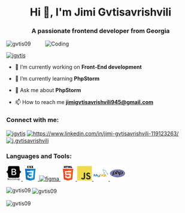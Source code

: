 <h1 align="center">Hi 👋, I'm Jimi Gvtisavrishvili</h1>
<h3 align="center">A passionate frontend developer from Georgia</h3>
<img align="right" alt="Coding" width="400" src="https://i.pinimg.com/originals/dc/c9/ce/dcc9cea8525b59b91d1a6ed0e27fff59.gif">

<p align="left"> <img src="https://komarev.com/ghpvc/?username=gvtis09&label=Profile%20views&color=0e75b6&style=flat" alt="gvtis09" /> </p>

<p align="left"> <a href="https://twitter.com/jgvtis" target="blank"><img src="https://img.shields.io/twitter/follow/jgvtis?logo=twitter&style=for-the-badge" alt="jgvtis" /></a> </p>

- 🔭 I’m currently working on **Front-End development**

- 🌱 I’m currently learning **PhpStorm**

- 💬 Ask me about **PhpStorm**

- 📫 How to reach me **jimigvtisavrishvili945@gmail.com**

<h3 align="left">Connect with me:</h3>
<p align="left">
<a href="https://twitter.com/jgvtis" target="blank"><img align="center" src="https://raw.githubusercontent.com/rahuldkjain/github-profile-readme-generator/master/src/images/icons/Social/twitter.svg" alt="jgvtis" height="30" width="40" /></a>
<a href="https://linkedin.com/in/https://www.linkedin.com/in/jimi-gvtisavrishvili-119123263/" target="blank"><img align="center" src="https://raw.githubusercontent.com/rahuldkjain/github-profile-readme-generator/master/src/images/icons/Social/linked-in-alt.svg" alt="https://www.linkedin.com/in/jimi-gvtisavrishvili-119123263/" height="30" width="40" /></a>
<a href="https://instagram.com/j.gvtisavrishvili" target="blank"><img align="center" src="https://raw.githubusercontent.com/rahuldkjain/github-profile-readme-generator/master/src/images/icons/Social/instagram.svg" alt="j.gvtisavrishvili" height="30" width="40" /></a>
</p>

<h3 align="left">Languages and Tools:</h3>
<p align="left"> <a href="https://getbootstrap.com" target="_blank" rel="noreferrer"> <img src="https://raw.githubusercontent.com/devicons/devicon/master/icons/bootstrap/bootstrap-plain-wordmark.svg" alt="bootstrap" width="40" height="40"/> </a> <a href="https://www.w3schools.com/css/" target="_blank" rel="noreferrer"> <img src="https://raw.githubusercontent.com/devicons/devicon/master/icons/css3/css3-original-wordmark.svg" alt="css3" width="40" height="40"/> </a> <a href="https://www.figma.com/" target="_blank" rel="noreferrer"> <img src="https://www.vectorlogo.zone/logos/figma/figma-icon.svg" alt="figma" width="40" height="40"/> </a> <a href="https://www.w3.org/html/" target="_blank" rel="noreferrer"> <img src="https://raw.githubusercontent.com/devicons/devicon/master/icons/html5/html5-original-wordmark.svg" alt="html5" width="40" height="40"/> </a> <a href="https://developer.mozilla.org/en-US/docs/Web/JavaScript" target="_blank" rel="noreferrer"> <img src="https://raw.githubusercontent.com/devicons/devicon/master/icons/javascript/javascript-original.svg" alt="javascript" width="40" height="40"/> </a> <a href="https://www.mysql.com/" target="_blank" rel="noreferrer"> <img src="https://raw.githubusercontent.com/devicons/devicon/master/icons/mysql/mysql-original-wordmark.svg" alt="mysql" width="40" height="40"/> </a> <a href="https://www.php.net" target="_blank" rel="noreferrer"> <img src="https://raw.githubusercontent.com/devicons/devicon/master/icons/php/php-original.svg" alt="php" width="40" height="40"/> </a> </p>

<p><img align="left" src="https://github-readme-stats.vercel.app/api/top-langs?username=gvtis09&show_icons=true&locale=en&layout=compact" alt="gvtis09" /></p>

<p>&nbsp;<img align="center" src="https://github-readme-stats.vercel.app/api?username=gvtis09&show_icons=true&locale=en" alt="gvtis09" /></p>

<p><img align="center" src="https://github-readme-streak-stats.herokuapp.com/?user=gvtis09&" alt="gvtis09" /></p>


